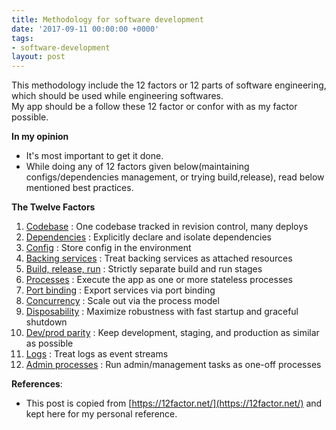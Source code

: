 ```yaml
---
title: Methodology for software development
date: '2017-09-11 00:00:00 +0000'
tags:
- software-development
layout: post
---
```


This methodology include the 12 factors or 12 parts of software engineering, which should be used while engineering  softwares. <br/>
My app should be a follow these 12 factor or confor with as my factor possible. <br/>

**In my opinion**
* It's most important to get it done.
* While doing any of 12 factors given below(maintaining configs/dependencies  management, or trying build,release), read below mentioned best practices.

**The Twelve Factors**

1. [Codebase](https://12factor.net/config) :  One codebase tracked in revision control, many deploys
2. [Dependencies](https://12factor.net/dependencies) : Explicitly declare and isolate dependencies
3. [Config](https://12factor.net/config) : Store config in the environment
4. [Backing services](https://12factor.net/backing-services) : Treat backing services as attached resources
5. [Build, release, run](https://12factor.net/build-release-run) : Strictly separate build and run stages
6. [Processes](https://12factor.net/processes) : Execute the app as one or more stateless processes
7. [Port binding](https://12factor.net/port-binding) : Export services via port binding
8. [Concurrency](https://12factor.net/concurrency) : Scale out via the process model
9. [Disposability](https://12factor.net/disposability) : Maximize robustness with fast startup and graceful shutdown
10.  [Dev/prod parity](https://12factor.net/dev-prod-parity) : Keep development, staging, and production as similar as possible
11.  [Logs](https://12factor.net/logs) : Treat logs as event streams
12. [Admin processes](https://12factor.net/admin-processes) : Run admin/management tasks as one-off processes


**References**:
* This post is copied from [https://12factor.net/](https://12factor.net/) and kept here for my personal reference.
